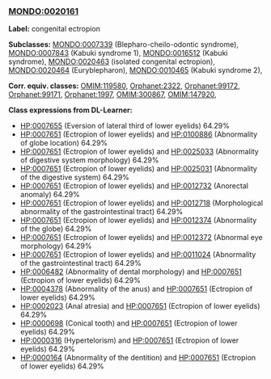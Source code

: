 
### [MONDO:0020161](http://purl.obolibrary.org/obo/MONDO_0020161)
**Label:** congenital ectropion

**Subclasses:** [MONDO:0007339](http://purl.obolibrary.org/obo/MONDO_0007339) (Blepharo-cheilo-odontic syndrome), [MONDO:0007843](http://purl.obolibrary.org/obo/MONDO_0007843) (Kabuki syndrome 1), [MONDO:0016512](http://purl.obolibrary.org/obo/MONDO_0016512) (Kabuki syndrome), [MONDO:0020463](http://purl.obolibrary.org/obo/MONDO_0020463) (isolated congenital ectropion), [MONDO:0020464](http://purl.obolibrary.org/obo/MONDO_0020464) (Euryblepharon), [MONDO:0010465](http://purl.obolibrary.org/obo/MONDO_0010465) (Kabuki syndrome 2), 

**Corr. equiv. classes:** [OMIM:119580](http://purl.obolibrary.org/obo/OMIM_119580), [Orphanet:2322](http://www.orpha.net/ORDO/Orphanet_2322), [Orphanet:99172](http://www.orpha.net/ORDO/Orphanet_99172), [Orphanet:99171](http://www.orpha.net/ORDO/Orphanet_99171), [Orphanet:1997](http://www.orpha.net/ORDO/Orphanet_1997), [OMIM:300867](http://purl.obolibrary.org/obo/OMIM_300867), [OMIM:147920](http://purl.obolibrary.org/obo/OMIM_147920), 

**Class expressions from DL-Learner:**

- [HP:0007655](http://purl.obolibrary.org/obo/HP_0007655) (Eversion of lateral third of lower eyelids) 64.29%
- [HP:0007651](http://purl.obolibrary.org/obo/HP_0007651) (Ectropion of lower eyelids) and [HP:0100886](http://purl.obolibrary.org/obo/HP_0100886) (Abnormality of globe location) 64.29%
- [HP:0007651](http://purl.obolibrary.org/obo/HP_0007651) (Ectropion of lower eyelids) and [HP:0025033](http://purl.obolibrary.org/obo/HP_0025033) (Abnormality of digestive system morphology) 64.29%
- [HP:0007651](http://purl.obolibrary.org/obo/HP_0007651) (Ectropion of lower eyelids) and [HP:0025031](http://purl.obolibrary.org/obo/HP_0025031) (Abnormality of the digestive system) 64.29%
- [HP:0007651](http://purl.obolibrary.org/obo/HP_0007651) (Ectropion of lower eyelids) and [HP:0012732](http://purl.obolibrary.org/obo/HP_0012732) (Anorectal anomaly) 64.29%
- [HP:0007651](http://purl.obolibrary.org/obo/HP_0007651) (Ectropion of lower eyelids) and [HP:0012718](http://purl.obolibrary.org/obo/HP_0012718) (Morphological abnormality of the gastrointestinal tract) 64.29%
- [HP:0007651](http://purl.obolibrary.org/obo/HP_0007651) (Ectropion of lower eyelids) and [HP:0012374](http://purl.obolibrary.org/obo/HP_0012374) (Abnormality of the globe) 64.29%
- [HP:0007651](http://purl.obolibrary.org/obo/HP_0007651) (Ectropion of lower eyelids) and [HP:0012372](http://purl.obolibrary.org/obo/HP_0012372) (Abnormal eye morphology) 64.29%
- [HP:0007651](http://purl.obolibrary.org/obo/HP_0007651) (Ectropion of lower eyelids) and [HP:0011024](http://purl.obolibrary.org/obo/HP_0011024) (Abnormality of the gastrointestinal tract) 64.29%
- [HP:0006482](http://purl.obolibrary.org/obo/HP_0006482) (Abnormality of dental morphology) and [HP:0007651](http://purl.obolibrary.org/obo/HP_0007651) (Ectropion of lower eyelids) 64.29%
- [HP:0004378](http://purl.obolibrary.org/obo/HP_0004378) (Abnormality of the anus) and [HP:0007651](http://purl.obolibrary.org/obo/HP_0007651) (Ectropion of lower eyelids) 64.29%
- [HP:0002023](http://purl.obolibrary.org/obo/HP_0002023) (Anal atresia) and [HP:0007651](http://purl.obolibrary.org/obo/HP_0007651) (Ectropion of lower eyelids) 64.29%
- [HP:0000698](http://purl.obolibrary.org/obo/HP_0000698) (Conical tooth) and [HP:0007651](http://purl.obolibrary.org/obo/HP_0007651) (Ectropion of lower eyelids) 64.29%
- [HP:0000316](http://purl.obolibrary.org/obo/HP_0000316) (Hypertelorism) and [HP:0007651](http://purl.obolibrary.org/obo/HP_0007651) (Ectropion of lower eyelids) 64.29%
- [HP:0000164](http://purl.obolibrary.org/obo/HP_0000164) (Abnormality of the dentition) and [HP:0007651](http://purl.obolibrary.org/obo/HP_0007651) (Ectropion of lower eyelids) 64.29%


